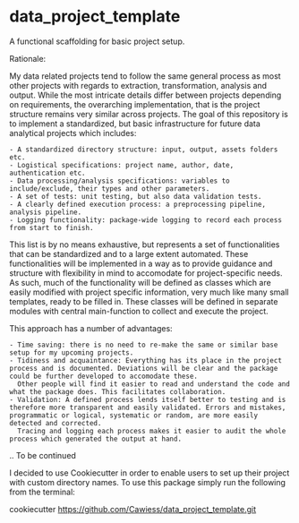 # data_project_template
A functional scaffolding for basic project setup.

Rationale:

My data related projects tend to follow the same general process as most other projects with regards to extraction, transformation, analysis and output. While the most intricate details differ between projects depending on requirements, the overarching implementation, that is the project structure remains very similar across projects. The goal of this repository is to implement a standardized, but basic infrastructure for future data analytical projects which includes:

    - A standardized directory structure: input, output, assets folders etc.
    - Logistical specifications: project name, author, date, authentication etc.
    - Data processing/analysis specifications: variables to include/exclude, their types and other parameters.
    - A set of tests: unit testing, but also data validation tests.
    - A clearly defined execution process: a preprocessing pipeline, analysis pipeline.
    - Logging functionality: package-wide logging to record each process from start to finish.

This list is by no means exhaustive, but represents a set of functionalities that can be standardized and to a large extent automated. These functionalities will be implemented in a way as to provide guidance and structure with flexibility in mind to accomodate for project-specific needs. As such, much of the functionality will be defined as classes which are easily modified with project specific information, very much like many small templates, ready to be filled in. These classes will be defined in separate modules with central main-function to collect and execute the project.

This approach has a number of advantages:

    - Time saving: there is no need to re-make the same or similar base setup for my upcoming projects.
    - Tidiness and acquaintance: Everything has its place in the project process and is documented. Deviations will be clear and the package could be further developed to accomodate these. 
      Other people will find it easier to read and understand the code and what the package does. This facilitates collaboration.
    - Validation: A defined process lends itself better to testing and is therefore more transparent and easily validated. Errors and mistakes, programmatic or logical, systematic or random, are more easily detected and corrected.
      Tracing and logging each process makes it easier to audit the whole process which generated the output at hand.


.. To be continued

I decided to use Cookiecutter in order to enable users to set up their project with custom directory names. To use this package simply run the following from the terminal:

cookiecutter https://github.com/Cawiess/data_project_template.git